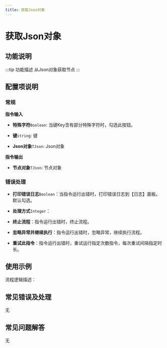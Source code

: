 ```yaml
---
title: 获取Json对象
---
```


# 获取Json对象

## 功能说明

:::tip 功能描述
从Json对象获取节点
:::

## 配置项说明

### 常规

**指令输入**

- **特殊字符**`Boolean`: 当键Key含有部分特殊字符时，勾选此按钮。

- **键**`string`: 键

- **Json对象**`TJson`: Json对象


**指令输出**

- **节点对象**`TJson`: 节点对象

### 错误处理

- **打印错误日志**`Boolean`：当指令运行出错时，打印错误日志到【日志】面板。默认勾选。

- **处理方式**`Integer`：

 - **终止流程**：指令运行出错时，终止流程。

 - **忽略异常并继续执行**：指令运行出错时，忽略异常，继续执行流程。

 - **重试此指令**：指令运行出错时，重试运行指定次数指令，每次重试间隔指定时长。

## 使用示例

流程逻辑描述：

## 常见错误及处理

无

## 常见问题解答

无

